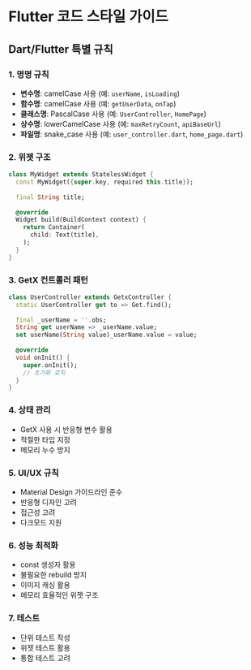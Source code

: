 # Flutter 코드 스타일 가이드

## Dart/Flutter 특별 규칙

### 1. 명명 규칙
- **변수명**: camelCase 사용 (예: `userName`, `isLoading`)
- **함수명**: camelCase 사용 (예: `getUserData`, `onTap`)
- **클래스명**: PascalCase 사용 (예: `UserController`, `HomePage`)
- **상수명**: lowerCamelCase 사용 (예: `maxRetryCount`, `apiBaseUrl`)
- **파일명**: snake_case 사용 (예: `user_controller.dart`, `home_page.dart`)

### 2. 위젯 구조
```dart
class MyWidget extends StatelessWidget {
  const MyWidget({super.key, required this.title});
  
  final String title;
  
  @override
  Widget build(BuildContext context) {
    return Container(
      child: Text(title),
    );
  }
}
```

### 3. GetX 컨트롤러 패턴
```dart
class UserController extends GetxController {
  static UserController get to => Get.find();
  
  final _userName = ''.obs;
  String get userName => _userName.value;
  set userName(String value)_userName.value = value;
  
  @override
  void onInit() {
    super.onInit();
    // 초기화 로직
  }
}
```

### 4. 상태 관리
- GetX 사용 시 반응형 변수 활용
- 적절한 타입 지정
- 메모리 누수 방지

### 5. UI/UX 규칙
- Material Design 가이드라인 준수
- 반응형 디자인 고려
- 접근성 고려
- 다크모드 지원

### 6. 성능 최적화
- const 생성자 활용
- 불필요한 rebuild 방지
- 이미지 캐싱 활용
- 메모리 효율적인 위젯 구조

### 7. 테스트
- 단위 테스트 작성
- 위젯 테스트 활용
- 통합 테스트 고려 